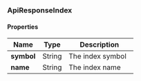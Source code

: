 
[//]: # (CLASS:ApiResponseIndex)

[//]: # (KIND:object)

### ApiResponseIndex

#### Properties

[//]: # (START_DEFINITION)

Name | Type | Description
------------ | ------------- | -------------
**symbol** | String | The index symbol &nbsp;
**name** | String | The index name &nbsp;

[//]: # (END_DEFINITION)





